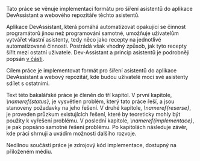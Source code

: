 Tato práce se věnuje implementaci formátu pro šíření asistentů do aplikace DevAssistant a webového repozitáře těchto asistentů.

Aplikace DevAssistant, která pomáhá automatizovat opakující se činnost programátorů jinou než programování samotné, umožňuje uživatelům vytvářet vlastní asistenty, tedy něco jako recepty na jednotlivé automatizované činnosti. Postrádá však vhodný způsob, jak tyto recepty šířit mezi ostatní uživatele. Dev\-Assistant a princip asistentů je podrobněji popsán [v části](#devassistant@).

Cílem práce je implementovat formát pro šíření asistentů do aplikace DevAssistant a webový repozitář, kde budou uživatelé moci své asistenty sdílet s ostatními.

Text této bakalářské práce je členěn do tří kapitol. V první kapitole, *\nameref{status}*, je vysvětlen problém, který tato práce řeší, a jsou stanoveny požadavky na jeho řešení. V druhé kapitole, *\nameref{reserse}*, je proveden průzkum existujících řešení, které by teoreticky mohly být použity k vyřešení problému. V poslední kapitole, *\nameref{implementace}*, je pak popsáno samotné řešení problému. Po kapitolách následuje závěr, kde práci shrnuji a uvádím možnosti dalšího rozvoje.

Nedílnou součástí práce je zdrojový kód implementace, dostupný na přiloženém médiu.
